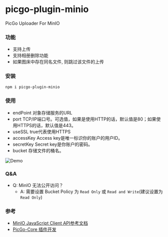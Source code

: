 # picgo-plugin-minio

PicGo Uploader For MinIO

### 功能
* 支持上传
* 支持相册删除功能
* 如果图床中存在同名文件, 则跳过该文件的上传

### 安装
```bash
npm i picgo-plugin-minio
```

### 使用
* endPoint	对象存储服务的URL
* port	    TCP/IP端口号。可选值，如果是使用HTTP的话，默认值是80；如果使用HTTPS的话，默认值是443。
* useSSL	true代表使用HTTPS
* accessKey	Access key是唯一标识你的账户的用户ID。
* secretKey	Secret key是你账户的密码。
* bucket    存储文件的桶名。
  
![Demo](https://github.com/Herbertzz/picgo-plugin-minio/blob/master/static/demo.jpg?raw=true)

### Q&A
* Q: MinIO 无法公开访问？
    * A: 需要设置 Bucket Policy 为 `Read Only` 或 `Read and Write`(建议设置为 `Read Only`)
  
### 参考
* [MinIO JavaScript Client API参考文档](https://docs.min.io/cn/javascript-client-api-reference.html)
* [PicGo-Core 插件开发](https://picgo.github.io/PicGo-Core-Doc/zh/dev-guide/cli.html#%E7%AE%80%E4%BB%8B)